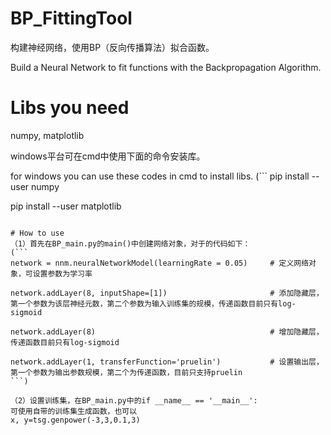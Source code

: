 # BP_FittingTool
构建神经网络，使用BP（反向传播算法）拟合函数。

Build a Neural Network to fit functions with the Backpropagation Algorithm.

# Libs you need
numpy, matplotlib

windows平台可在cmd中使用下面的命令安装库。

for windows you can use these codes in cmd to install libs.
(```
pip install --user numpy

pip install --user matplotlib
```)

# How to use
（1）首先在BP_main.py的main()中创建网络对象，对于的代码如下：
(```
network = nnm.neuralNetworkModel(learningRate = 0.05)     # 定义网络对象，可设置参数为学习率

network.addLayer(8, inputShape=[1])                       # 添加隐藏层，第一个参数为该层神经元数，第二个参数为输入训练集的规模，传递函数目前只有log-sigmoid

network.addLayer(8)                                       # 增加隐藏层，传递函数目前只有log-sigmoid

network.addLayer(1, transferFunction='pruelin')           # 设置输出层，第一个参数为输出参数规模，第二个为传递函数，目前只支持pruelin
```)

（2）设置训练集，在BP_main.py中的if __name__ == '__main__':
可使用自带的训练集生成函数，也可以
x, y=tsg.genpower(-3,3,0.1,3)
